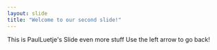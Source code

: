 ```yaml
---
layout: slide
title: "Welcome to our second slide!"
---
```

This is PaulLuetje's Slide   even more stuff
Use the left arrow to go back!
